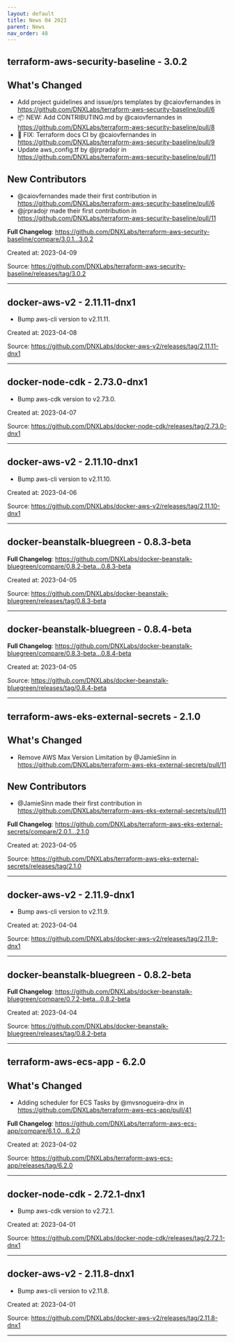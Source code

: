 ```yaml
---
layout: default
title: News 04 2023
parent: News
nav_order: 48
---
```




## terraform-aws-security-baseline - 3.0.2
## What's Changed
* Add project guidelines and issue/prs templates by @caiovfernandes in https://github.com/DNXLabs/terraform-aws-security-baseline/pull/6
* 📦 NEW: Add CONTRIBUTING.md by @caiovfernandes in https://github.com/DNXLabs/terraform-aws-security-baseline/pull/8
* 🐛 FIX: Terraform docs CI by @caiovfernandes in https://github.com/DNXLabs/terraform-aws-security-baseline/pull/9
* Update aws_config.tf by @jrpradojr in https://github.com/DNXLabs/terraform-aws-security-baseline/pull/11

## New Contributors
* @caiovfernandes made their first contribution in https://github.com/DNXLabs/terraform-aws-security-baseline/pull/6
* @jrpradojr made their first contribution in https://github.com/DNXLabs/terraform-aws-security-baseline/pull/11

**Full Changelog**: https://github.com/DNXLabs/terraform-aws-security-baseline/compare/3.0.1...3.0.2

Created at: 2023-04-09

<!-- TODO: Include source link to the version tag -->
Source: https://github.com/DNXLabs/terraform-aws-security-baseline/releases/tag/3.0.2

---


## docker-aws-v2 - 2.11.11-dnx1
- Bump aws-cli version to v2.11.11.

Created at: 2023-04-08

<!-- TODO: Include source link to the version tag -->
Source: https://github.com/DNXLabs/docker-aws-v2/releases/tag/2.11.11-dnx1

---


## docker-node-cdk - 2.73.0-dnx1
- Bump aws-cdk version to v2.73.0.

Created at: 2023-04-07

<!-- TODO: Include source link to the version tag -->
Source: https://github.com/DNXLabs/docker-node-cdk/releases/tag/2.73.0-dnx1

---


## docker-aws-v2 - 2.11.10-dnx1
- Bump aws-cli version to v2.11.10.

Created at: 2023-04-06

<!-- TODO: Include source link to the version tag -->
Source: https://github.com/DNXLabs/docker-aws-v2/releases/tag/2.11.10-dnx1

---


## docker-beanstalk-bluegreen - 0.8.3-beta
**Full Changelog**: https://github.com/DNXLabs/docker-beanstalk-bluegreen/compare/0.8.2-beta...0.8.3-beta

Created at: 2023-04-05

<!-- TODO: Include source link to the version tag -->
Source: https://github.com/DNXLabs/docker-beanstalk-bluegreen/releases/tag/0.8.3-beta

---


## docker-beanstalk-bluegreen - 0.8.4-beta
**Full Changelog**: https://github.com/DNXLabs/docker-beanstalk-bluegreen/compare/0.8.3-beta...0.8.4-beta

Created at: 2023-04-05

<!-- TODO: Include source link to the version tag -->
Source: https://github.com/DNXLabs/docker-beanstalk-bluegreen/releases/tag/0.8.4-beta

---


## terraform-aws-eks-external-secrets - 2.1.0
## What's Changed
* Remove AWS Max Version Limitation by @JamieSinn in https://github.com/DNXLabs/terraform-aws-eks-external-secrets/pull/11

## New Contributors
* @JamieSinn made their first contribution in https://github.com/DNXLabs/terraform-aws-eks-external-secrets/pull/11

**Full Changelog**: https://github.com/DNXLabs/terraform-aws-eks-external-secrets/compare/2.0.1...2.1.0

Created at: 2023-04-05

<!-- TODO: Include source link to the version tag -->
Source: https://github.com/DNXLabs/terraform-aws-eks-external-secrets/releases/tag/2.1.0

---


## docker-aws-v2 - 2.11.9-dnx1
- Bump aws-cli version to v2.11.9.

Created at: 2023-04-04

<!-- TODO: Include source link to the version tag -->
Source: https://github.com/DNXLabs/docker-aws-v2/releases/tag/2.11.9-dnx1

---


## docker-beanstalk-bluegreen - 0.8.2-beta
**Full Changelog**: https://github.com/DNXLabs/docker-beanstalk-bluegreen/compare/0.7.2-beta...0.8.2-beta

Created at: 2023-04-04

<!-- TODO: Include source link to the version tag -->
Source: https://github.com/DNXLabs/docker-beanstalk-bluegreen/releases/tag/0.8.2-beta

---


## terraform-aws-ecs-app - 6.2.0
## What's Changed
* Adding scheduler for ECS Tasks by @mvsnogueira-dnx in https://github.com/DNXLabs/terraform-aws-ecs-app/pull/41


**Full Changelog**: https://github.com/DNXLabs/terraform-aws-ecs-app/compare/6.1.0...6.2.0

Created at: 2023-04-02

<!-- TODO: Include source link to the version tag -->
Source: https://github.com/DNXLabs/terraform-aws-ecs-app/releases/tag/6.2.0

---


## docker-node-cdk - 2.72.1-dnx1
- Bump aws-cdk version to v2.72.1.

Created at: 2023-04-01

<!-- TODO: Include source link to the version tag -->
Source: https://github.com/DNXLabs/docker-node-cdk/releases/tag/2.72.1-dnx1

---


## docker-aws-v2 - 2.11.8-dnx1
- Bump aws-cli version to v2.11.8.

Created at: 2023-04-01

<!-- TODO: Include source link to the version tag -->
Source: https://github.com/DNXLabs/docker-aws-v2/releases/tag/2.11.8-dnx1

---

